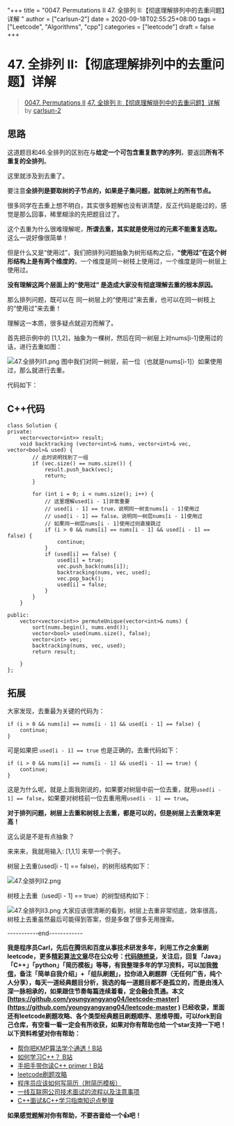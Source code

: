 "+++
title = "0047. Permutations II 47. 全排列 II:【彻底理解排列中的去重问题】详解 "
author = ["carlsun-2"]
date = 2020-09-18T02:55:25+08:00
tags = ["Leetcode", "Algorithms", "cpp"]
categories = ["leetcode"]
draft = false
+++

# 47. 全排列 II:【彻底理解排列中的去重问题】详解

> [0047. Permutations II](https://leetcode-cn.com/problems/permutations-ii/)
> [47. 全排列 II:【彻底理解排列中的去重问题】详解](https://leetcode-cn.com/problems/permutations-ii/solution/47-quan-pai-lie-iiche-di-li-jie-pai-lie-zhong-de-q/) by [carlsun-2](https://leetcode-cn.com/u/carlsun-2/)

## 思路 

这道题目和46.全排列的区别在与**给定一个可包含重复数字的序列**，要返回**所有不重复的全排列**。

这里就涉及到去重了。 

要注意**全排列是要取树的子节点的，如果是子集问题，就取树上的所有节点。**

很多同学在去重上想不明白，其实很多题解也没有讲清楚，反正代码是能过的，感觉是那么回事，稀里糊涂的先把题目过了。

这个去重为什么很难理解呢，**所谓去重，其实就是使用过的元素不能重复选取。** 这么一说好像很简单！

但是什么又是“使用过”，我们把排列问题抽象为树形结构之后，**“使用过”在这个树形结构上是有两个维度的**，一个维度是同一树枝上使用过，一个维度是同一树层上使用过。

**没有理解这两个层面上的“使用过” 是造成大家没有彻底理解去重的根本原因。**

那么排列问题，既可以在 同一树层上的“使用过”来去重，也可以在同一树枝上的“使用过”来去重！

理解这一本质，很多疑点就迎刃而解了。

首先把示例中的 [1,1,2]，抽象为一棵树，然后在同一树层上对nums[i-1]使用过的话，进行去重如图：

![47.全排列II1.png](https://pic.leetcode-cn.com/1600397590-keFZFY-47.%E5%85%A8%E6%8E%92%E5%88%97II1.png)
图中我们对同一树层，前一位（也就是nums[i-1]）如果使用过，那么就进行去重。

代码如下：

## C++代码

```
class Solution {
private:
    vector<vector<int>> result;
    void backtracking (vector<int>& nums, vector<int>& vec, vector<bool>& used) {
        // 此时说明找到了一组
        if (vec.size() == nums.size()) {
            result.push_back(vec);
            return;
        }

        for (int i = 0; i < nums.size(); i++) {
            // 这里理解used[i - 1]非常重要 
            // used[i - 1] == true，说明同一树支nums[i - 1]使用过 
            // used[i - 1] == false，说明同一树层nums[i - 1]使用过
            // 如果同一树层nums[i - 1]使用过则直接跳过
            if (i > 0 && nums[i] == nums[i - 1] && used[i - 1] == false) { 
                continue;
            }
            if (used[i] == false) {
                used[i] = true;
                vec.push_back(nums[i]);
                backtracking(nums, vec, used);
                vec.pop_back();
                used[i] = false;
            }
        }
    }

public:
    vector<vector<int>> permuteUnique(vector<int>& nums) {
        sort(nums.begin(), nums.end());
        vector<bool> used(nums.size(), false);
        vector<int> vec;
        backtracking(nums, vec, used);
        return result;

    }
};
```

## 拓展

大家发现，去重最为关键的代码为：

```
if (i > 0 && nums[i] == nums[i - 1] && used[i - 1] == false) { 
    continue;
}
```

可是如果把 `used[i - 1] == true` 也是正确的，去重代码如下：
```
if (i > 0 && nums[i] == nums[i - 1] && used[i - 1] == true) { 
    continue;
}
```

这是为什么呢，就是上面我刚说的，如果要对树层中前一位去重，就用`used[i - 1] == false`，如果要对树枝前一位去重用用`used[i - 1] == true`。

**对于排列问题，树层上去重和树枝上去重，都是可以的，但是树层上去重效率更高！**

这么说是不是有点抽象？

来来来，我就用输入: [1,1,1] 来举一个例子。

树层上去重(used[i - 1] == false)，的树形结构如下：

![47.全排列II2.png](https://pic.leetcode-cn.com/1600397607-tMNxlB-47.%E5%85%A8%E6%8E%92%E5%88%97II2.png)

树枝上去重（used[i - 1] == true）的树型结构如下：

![47.全排列II3.png](https://pic.leetcode-cn.com/1600397623-InqZMj-47.%E5%85%A8%E6%8E%92%E5%88%97II3.png)
大家应该很清晰的看到，树层上去重非常彻底，效率很高，树枝上去重虽然最后可能得到答案，但是多做了很多无用搜索。

-----------end------------

**我是程序员Carl，先后在腾讯和百度从事技术研发多年，利用工作之余重刷leetcode，更多[精彩算法文章](https://mp.weixin.qq.com/mp/appmsgalbum?__biz=MzUxNjY5NTYxNA==&action=getalbum&album_id=1485825793120387074&scene=173#wechat_redirect)尽在公众号：[代码随想录](https://img-blog.csdnimg.cn/20200815195519696.png)，关注后，回复「Java」「C++」「python」「简历模板」等等，有我整理多年的学习资料，可以加我[微信](https://img-blog.csdnimg.cn/20200814140330894.png)，备注「简单自我介绍」+「组队刷题」，拉你进入刷题群（无任何广告，纯个人分享），每天一道经典题目分析，我选的每一道题目都不是孤立的，而是由浅入深一脉相承的，如果跟住节奏每篇连续着看，定会融会贯通。本文  [https://github.com/youngyangyang04/leetcode-master](https://github.com/youngyangyang04/leetcode-master ) 已经收录，里面还有leetcode刷题攻略、各个类型经典题目刷题顺序、思维导图，可以fork到自己仓库，有空看一看一定会有所收获，如果对你有帮助也给一个star支持一下吧！**
**以下资料希望对你有帮助：**

* [帮你把KMP算法学个通透！B站](https://www.bilibili.com/video/BV1PD4y1o7nd/)
* [如何学习C++？ B站](https://www.bilibili.com/video/BV1rK4y1e7ed)
* [手把手带你读C++ primer！B站](https://www.bilibili.com/video/BV1Z5411874t)
* [leetcode刷题攻略](https://github.com/youngyangyang04/leetcode-master)
* [程序员应该如何写简历（附简历模板）](https://mp.weixin.qq.com/s/PkBpde0PV65dJjj9zZJYtg)
* [一线互联网公司技术面试的流程以及注意事项](https://mp.weixin.qq.com/s/1VMvQ_6HbVpEn85CNilTiw)
* [C++面试&C++学习指南知识点整理](https://github.com/youngyangyang04/TechCPP)

**如果感觉题解对你有帮助，不要吝啬给一个👍吧！**
